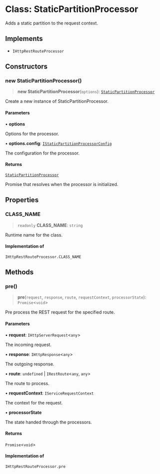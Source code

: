 # Class: StaticPartitionProcessor

Adds a static partition to the request context.

## Implements

- `IHttpRestRouteProcessor`

## Constructors

### new StaticPartitionProcessor()

> **new StaticPartitionProcessor**(`options`): [`StaticPartitionProcessor`](StaticPartitionProcessor.md)

Create a new instance of StaticPartitionProcessor.

#### Parameters

• **options**

Options for the processor.

• **options.config**: [`IStaticPartitionProcessorConfig`](../interfaces/IStaticPartitionProcessorConfig.md)

The configuration for the processor.

#### Returns

[`StaticPartitionProcessor`](StaticPartitionProcessor.md)

Promise that resolves when the processor is initialized.

## Properties

### CLASS\_NAME

> `readonly` **CLASS\_NAME**: `string`

Runtime name for the class.

#### Implementation of

`IHttpRestRouteProcessor.CLASS_NAME`

## Methods

### pre()

> **pre**(`request`, `response`, `route`, `requestContext`, `processorState`): `Promise`\<`void`\>

Pre process the REST request for the specified route.

#### Parameters

• **request**: `IHttpServerRequest`\<`any`\>

The incoming request.

• **response**: `IHttpResponse`\<`any`\>

The outgoing response.

• **route**: `undefined` \| `IRestRoute`\<`any`, `any`\>

The route to process.

• **requestContext**: `IServiceRequestContext`

The context for the request.

• **processorState**

The state handed through the processors.

#### Returns

`Promise`\<`void`\>

#### Implementation of

`IHttpRestRouteProcessor.pre`
